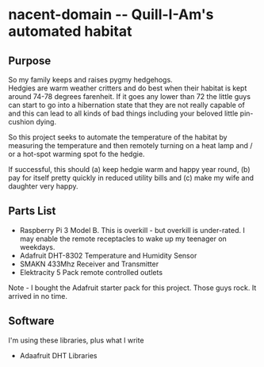 # nacent-domain -- Quill-I-Am's automated habitat

## Purpose

So my family keeps and raises pygmy hedgehogs.  
Hedgies are warm weather critters and do best when their habitat is kept 
around 74-78 degrees farenheit.   If it goes any lower than 72 the little 
guys can start to go into a hibernation state that they are not really 
capable of and this can lead to all kinds of bad things including your 
beloved little pin-cushion dying.

So this project seeks to automate the temperature of the habitat by measuring
the temperature and then remotely turning on a heat lamp and / or a hot-spot
warming spot fo the hedgie.

If successful, this should (a) keep hedgie warm and happy year round, (b) pay
for itself pretty quickly in reduced utility bills and (c) make my wife and
daughter very happy.

## Parts List

* Raspberry Pi 3 Model B.  This is overkill - but overkill is under-rated.  I
may enable the remote receptacles to wake up my teenager on weekdays.
* Adafruit DHT-8302 Temperature and Humidity Sensor
* SMAKN 433Mhz Receiver and Transmitter
* Elektracity 5 Pack remote controlled outlets

Note - I bought the Adafruit starter pack for this project.  Those guys rock.
It arrived in no time.

## Software

I'm using these libraries, plus what I write

* Adaafruit DHT Libraries
